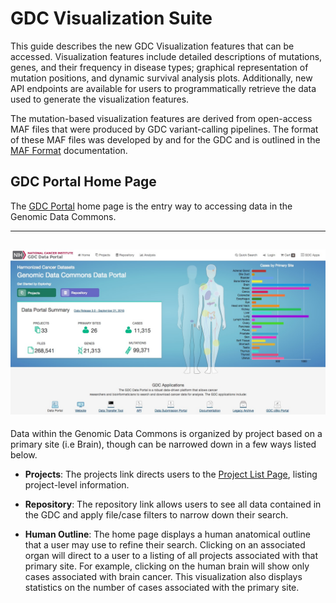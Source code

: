 # GDC Visualization Suite

This guide describes the new GDC Visualization features that can be accessed. Visualization features include detailed descriptions of mutations, genes, and their frequency in disease types; graphical representation of mutation positions, and dynamic survival analysis plots. Additionally, new API endpoints are available for users to programmatically retrieve the data used to generate the visualization features.  

The mutation-based visualization features are derived from open-access MAF files that were produced by GDC variant-calling pipelines. The format of these MAF files was developed by and for the GDC and is outlined in the [MAF Format](MAF_Format.md) documentation.

## GDC Portal Home Page

The [GDC Portal](https://gdc-portal-staging.datacommons.io) home page is the entry way to accessing data in the Genomic Data Commons.  

---
[![GDC Home Page](images/GDC-Home-Page.png)](images/GDC-Home-Page.png "Click to see the full image.")
---

Data within the Genomic Data Commons is organized by project based on a primary site (i.e Brain), though can be narrowed down in a few ways listed below.

* __Projects__: The projects link directs users to the [Project List Page](ProjectListPage.md), listing project-level information.

* __Repository__: The repository link allows users to see all data contained in the GDC and apply file/case filters to narrow down their search.

* __Human Outline__: The home page displays a human anatomical outline that a user may use to refine their search. Clicking on an associated organ will direct to a user to a listing of all projects associated with that primary site. For example, clicking on the human brain will show only cases associated with brain cancer.  This visualization also displays statistics on the number of cases associated with the primary site.

